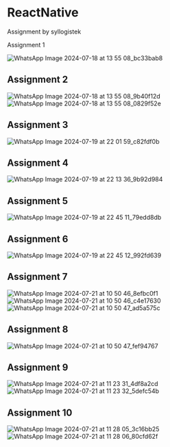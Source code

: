 # ReactNative
Assignment by syllogistek

Assignment 1

![WhatsApp Image 2024-07-18 at 13 55 08_bc33bab8](https://github.com/user-attachments/assets/9b07866d-b6a8-493b-abfb-2e4074d18ed4)

## Assignment 2

![WhatsApp Image 2024-07-18 at 13 55 08_9b40f12d](https://github.com/user-attachments/assets/d47385a1-14f6-41a3-923e-d8800db57f7a)
![WhatsApp Image 2024-07-18 at 13 55 08_0829f52e](https://github.com/user-attachments/assets/8ff7ae4c-7b1f-450c-b66e-a987d3ccccdd)

## Assignment 3
![WhatsApp Image 2024-07-19 at 22 01 59_c82fdf0b](https://github.com/user-attachments/assets/c051b52e-ca29-41ab-80d4-a4fad8043ee9)

## Assignment 4
![WhatsApp Image 2024-07-19 at 22 13 36_9b92d984](https://github.com/user-attachments/assets/5f722038-5ccd-4f23-85fd-122870934b73)

## Assignment 5 

![WhatsApp Image 2024-07-19 at 22 45 11_79edd8db](https://github.com/user-attachments/assets/72b01321-7d65-4fc3-831a-99699b4670ff)

## Assignment 6
![WhatsApp Image 2024-07-19 at 22 45 12_992fd639](https://github.com/user-attachments/assets/ed8b10af-f40b-4354-a50f-d0bcfc85c26b)

## Assignment 7

![WhatsApp Image 2024-07-21 at 10 50 46_8efbc0f1](https://github.com/user-attachments/assets/38739bc4-dca8-4f38-8621-948b1506a8fa)
![WhatsApp Image 2024-07-21 at 10 50 46_c4e17630](https://github.com/user-attachments/assets/aa784208-a9e4-48d8-b22d-acd0efed3a17)
![WhatsApp Image 2024-07-21 at 10 50 47_ad5a575c](https://github.com/user-attachments/assets/3aac9704-cb31-4695-9ea1-6a641d8fdc6b)

## Assignment 8

![WhatsApp Image 2024-07-21 at 10 50 47_fef94767](https://github.com/user-attachments/assets/a69a25d0-5726-487f-89fb-fe661be9bb4b)

## Assignment 9
![WhatsApp Image 2024-07-21 at 11 23 31_4df8a2cd](https://github.com/user-attachments/assets/74124e14-677c-4d02-86d5-2a70316dfe3d)
![WhatsApp Image 2024-07-21 at 11 23 32_5defc54b](https://github.com/user-attachments/assets/4355864f-b3f3-4d6e-8cdd-65ea3955d9f9)

## Assignment 10
![WhatsApp Image 2024-07-21 at 11 28 05_3c16bb25](https://github.com/user-attachments/assets/cd01b2cd-1438-438a-9939-07c2956df363)
![WhatsApp Image 2024-07-21 at 11 28 06_80cfd62f](https://github.com/user-attachments/assets/df1c30fb-b669-4990-8ec7-0bbe58b79d1d)


